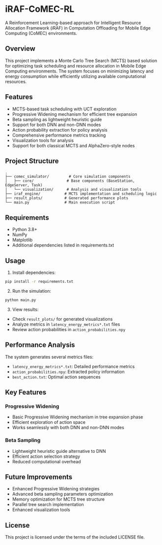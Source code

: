 # iRAF-CoMEC-RL

A Reinforcement Learning-based approach for Intelligent Resource Allocation Framework (iRAF) in Computation Offloading for Mobile Edge Computing (CoMEC) environments.

## Overview

This project implements a Monte Carlo Tree Search (MCTS) based solution for optimizing task scheduling and resource allocation in Mobile Edge Computing environments. The system focuses on minimizing latency and energy consumption while efficiently utilizing available computational resources.

## Features

- MCTS-based task scheduling with UCT exploration
- Progressive Widening mechanism for efficient tree expansion
- Beta sampling as lightweight heuristic guide
- Support for both DNN and non-DNN modes
- Action probability extraction for policy analysis
- Comprehensive performance metrics tracking
- Visualization tools for analysis
- Support for both classical MCTS and AlphaZero-style nodes

## Project Structure

```
.
├── comec_simulator/         # Core simulation components
│   ├── core/               # Base components (BaseStation, EdgeServer, Task)
│   └── visualization/      # Analysis and visualization tools
├── iraf_engine/           # MCTS implementation and scheduling logic
├── result_plots/          # Generated performance plots
└── main.py                # Main execution script
```

## Requirements

- Python 3.8+
- NumPy
- Matplotlib
- Additional dependencies listed in requirements.txt

## Usage

1. Install dependencies:
```bash
pip install -r requirements.txt
```

2. Run the simulation:
```bash
python main.py
```

3. View results:
- Check `result_plots/` for generated visualizations
- Analyze metrics in `latency_energy_metrics*.txt` files
- Review action probabilities in `action_probabilities.npy`

## Performance Analysis

The system generates several metrics files:
- `latency_energy_metrics*.txt`: Detailed performance metrics
- `action_probabilities.npy`: Extracted policy information
- `best_action.txt`: Optimal action sequences

## Key Features

### Progressive Widening
- Basic Progressive Widening mechanism in tree expansion phase
- Efficient exploration of action space
- Works seamlessly with both DNN and non-DNN modes

### Beta Sampling
- Lightweight heuristic guide alternative to DNN
- Efficient action selection strategy
- Reduced computational overhead

## Future Improvements

- Enhanced Progressive Widening strategies
- Advanced beta sampling parameters optimization
- Memory optimization for MCTS tree structure
- Parallel tree search implementation
- Enhanced visualization tools

## License

This project is licensed under the terms of the included LICENSE file.
